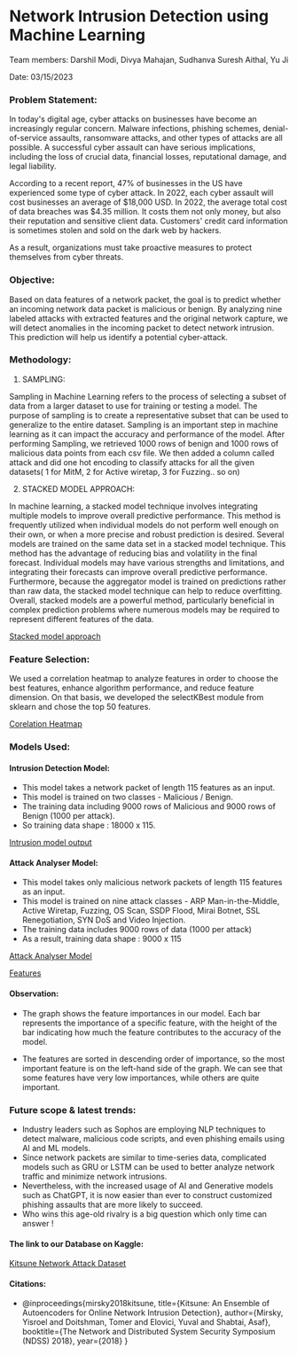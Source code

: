
# **Network Intrusion Detection using Machine Learning**

Team members: Darshil Modi, Divya Mahajan, Sudhanva Suresh Aithal, Yu Ji

Date: 03/15/2023

### **Problem Statement:**

In today's digital age, cyber attacks on businesses have become an increasingly regular concern. Malware infections, phishing schemes, denial-of-service assaults, ransomware attacks, and other types of attacks are all possible. A successful cyber assault can have serious implications, including the loss of crucial data, financial losses, reputational damage, and legal liability. 

According to a recent report, 47% of businesses in the US have experienced some type of cyber attack. In 2022, each cyber assault will cost businesses an average of $18,000 USD. In 2022, the average total cost of data breaches was $4.35 million. It costs them not only money, but also their reputation and sensitive client data. Customers' credit card information is sometimes stolen and sold on the dark web by hackers.

As a result, organizations must take proactive measures to protect themselves from cyber threats.

### **Objective:**

Based on data features of a network packet, the goal is to predict whether an incoming network data packet is malicious or benign.  By analyzing nine labeled attacks with extracted features and the original network capture, we will detect anomalies in the incoming packet to detect network intrusion.  This prediction will help us identify a potential cyber-attack.

### **Methodology:**

1) SAMPLING:

Sampling in Machine Learning  refers to the process of selecting a subset of data from a larger dataset to use for training or testing a model. The purpose of sampling is to create a representative subset that can be used to generalize to the entire dataset. Sampling is an important step in machine learning as it can impact the accuracy and performance of the model. 
After performing Sampling, we retrieved 1000 rows of benign and 1000 rows of malicious data points from each csv file. We then added a column called attack and did one hot encoding to classify attacks for all the given datasets( 1 for MitM, 2 for Active wiretap, 3 for Fuzzing.. so on)


2) STACKED MODEL APPROACH:

In machine learning, a stacked model technique involves integrating multiple models to improve overall predictive performance. This method is frequently utilized when individual models do not perform well enough on their own, or when a more precise and robust prediction is desired.
Several models are trained on the same data set in a stacked model technique. This method has the advantage of reducing bias and volatility in the final forecast. Individual models may have various strengths and limitations, and integrating their forecasts can improve overall predictive performance. Furthermore, because the aggregator model is trained on predictions rather than raw data, the stacked model technique can help to reduce overfitting.
Overall, stacked models are a powerful method, particularly beneficial in complex prediction problems where numerous models may be required to represent different features of the data.

[Stacked model approach](https://lh3.googleusercontent.com/keep-bbsk/AJ5RgYASSAdyi5zJjJqP8J1LT8n66uAkpHvL-UoUf2WBc-StMSWWGTx6gMHOPK7tJmSdPXdjf8Emoy7jHO4TdASI5gCZ8l1prP0eXV0DnJxQKpnWBDf7=s512)

### **Feature Selection:**

We used a correlation heatmap to analyze features in order to choose the best features, enhance algorithm performance, and reduce feature dimension.
On that basis, we developed the selectKBest module from sklearn and chose the top 50 features.

[Corelation Heatmap](https://keep.google.com/u/4/media/v2/1CHVDPJ_4ChdeYngdVFX2r2lt2yApD2LpSzcsnhMdbm4cZzRzhG_oQSQFRazWFA/19LnmM18azeIj6TyJg9gTubbU6YhFDsyVXm8BTo51PEnvO21SkInr0K0rMM-ucEs?sz=512&accept=image%2Fgif%2Cimage%2Fjpeg%2Cimage%2Fjpg%2Cimage%2Fpng%2Cimage%2Fwebp)


### **Models Used:**

#### Intrusion Detection Model:

* This model takes a network packet of length 115 features as an input.
* This model is trained on two classes - Malicious / Benign.
* The training data including 9000 rows of Malicious and 9000 rows of Benign (1000 per attack).
* So training data shape : 18000 x 115.

[Intrusion model output](https://keep.google.com/u/4/media/v2/11ByEb6W-VYrffHi7cJjETOJA-ZvYITGQTZ56nFQkRSdr9tZPHMffkyeJStN9KA/1jQEhw8eit-qcZE_gk7kbvQecpYpjEj53coxNs-WcZPKdHTcDYWTDk1Rlo52TxEg?sz=512&accept=image%2Fgif%2Cimage%2Fjpeg%2Cimage%2Fjpg%2Cimage%2Fpng%2Cimage%2Fwebp)

#### Attack Analyser Model:

* This model takes only malicious network packets of length 115 features as an input.
* This model is trained on nine attack classes - ARP Man-in-the-Middle, Active Wiretap, Fuzzing, OS Scan, SSDP Flood, Mirai Botnet, SSL Renegotiation, SYN DoS and Video Injection.
* The training data includes 9000 rows of data (1000 per attack)
* As a result, training data shape : 9000 x 115

[Attack Analyser Model](https://keep.google.com/u/4/media/v2/1t8VrWZ61shefTgv6usn576J-og7QTohSpX3jimY5zmmP39LYYFA4NuISnqlMlFk/1AwHiBibjfZ00mcx4UHLQ-W91RiMWJYPVGzbC7V3ky6PfXohaJr2Oimh22iM7UEY?accept=image%2Fgif%2Cimage%2Fjpeg%2Cimage%2Fjpg%2Cimage%2Fpng%2Cimage%2Fwebp%2Caudio%2Faac&sz=1576)

[Features](https://keep.google.com/u/4/media/v2/1iLt-onLCl1PSLxlEp-1hsPIkNp5fSa_WJsVBFagA8y-9LuaS_yfeEYSaAyGM2w/13fJDXLQU__mpif7MvPNXO2o38bF5X-tpM5Bl6xcZ1EBC2RqNAZxJ7Bxq3unRHA?sz=512&accept=image%2Fgif%2Cimage%2Fjpeg%2Cimage%2Fjpg%2Cimage%2Fpng%2Cimage%2Fwebp)

#### Observation: 

* The graph shows the feature importances in our model. Each bar represents the importance of a specific feature, with the height of the bar indicating how much the feature contributes to the accuracy of the model.

* The features are sorted in descending order of importance, so the most important feature is on the left-hand side of the graph. We can see that some features have very low importances, while others are quite important.

### **Future scope & latest trends:**
* Industry leaders such as Sophos are employing NLP techniques to detect malware, malicious code scripts, and even phishing emails using AI and ML models.
* Since network packets are similar to time-series data, complicated models such as GRU or LSTM can be used to better analyze network traffic and minimize network intrusions.
* Nevertheless, with the increased usage of AI and Generative models such as ChatGPT, it is now easier than ever to construct customized phishing assaults that are more likely to succeed.
* Who wins this age-old rivalry is a big question which only time can answer !

#### The link to our Database on Kaggle:
[Kitsune Network Attack Dataset](https://www.kaggle.com/datasets/ymirsky/network-attack-dataset-kitsune)

#### Citations:
* @inproceedings{mirsky2018kitsune, title={Kitsune: An Ensemble of Autoencoders for Online Network Intrusion Detection}, author={Mirsky, Yisroel and Doitshman, Tomer and Elovici, Yuval and Shabtai, Asaf}, booktitle={The Network and Distributed System Security Symposium (NDSS) 2018}, year={2018} }



